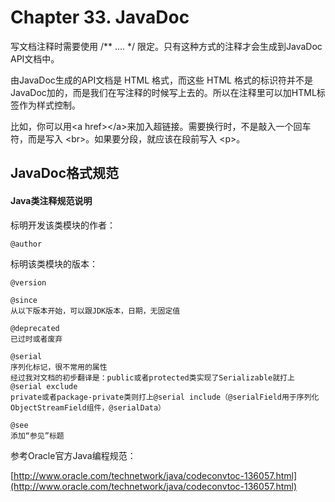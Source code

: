# Chapter 33. JavaDoc

写文档注释时需要使用 /\*\* .... \*/ 限定。只有这种方式的注释才会生成到JavaDoc API文档中。

由JavaDoc生成的API文档是 HTML 格式，而这些 HTML 格式的标识符并不是 JavaDoc加的，而是我们在写注释的时候写上去的。所以在注释里可以加HTML标签作为样式控制。

比如，你可以用&lt;a href&gt;&lt;/a&gt;来加入超链接。需要换行时，不是敲入一个回车符，而是写入 &lt;br&gt;。如果要分段，就应该在段前写入 &lt;p&gt;。

## JavaDoc格式规范

#### Java类注释规范说明

标明开发该类模块的作者：

```
@author
```

标明该类模块的版本：

```
@version

```

```
@since
从以下版本开始，可以跟JDK版本，日期，无固定值
```

```
@deprecated
已过时或者废弃
```

```
@serial
序列化标记，很不常用的属性
经过我对文档的初步翻译是：public或者protected类实现了Serializable就打上@serial exclude
private或者package-private类则打上@serial include（@serialField用于序列化ObjectStreamField组件，@serialData）
```

```
@see
添加“参见”标题
```

参考Oracle官方Java编程规范：

[http://www.oracle.com/technetwork/java/codeconvtoc-136057.html](http://www.oracle.com/technetwork/java/codeconvtoc-136057.html)

